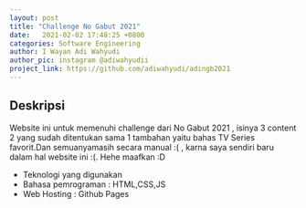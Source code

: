 ```yaml
---
layout: post
title: "Challenge No Gabut 2021"
date:   2021-02-02 17:48:25 +0800
categories: Software Engineering 
author: I Wayan Adi Wahyudi
author_pic: instagram @adiwahyudii
project_link: https://github.com/adiwahyudi/adingb2021
---
```


## Deskripsi
Website ini untuk memenuhi challenge dari No Gabut 2021 , isinya 3 content 2 yang sudah ditentukan sama 1 tambahan yaitu bahas TV Series favorit.Dan semuanyamasih secara manual :( , karna saya sendiri baru dalam hal website ini :(. Hehe maafkan :D

- Teknologi yang digunakan
- Bahasa pemrograman         : HTML,CSS,JS
- Web Hosting              : Github Pages
